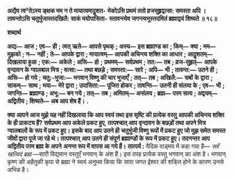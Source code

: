**अद्यैव त्व²तेऽस्य ङ्क्षक मम न ते मायात्वमादॢशत-** **मेकोऽसि प्रथमं ततो व्रजसुहृद्वत्सा: समस्ता अपि ।** **तावन्तोऽसि चतुर्भुजास्तदखिलै: साकं मयोपासिता-** **स्तावन्त्येव जगन्त्यभूस्तदमितं ब्रह्माद्वयं शिष्यते ॥ १८॥** 

**शब्दार्थ** 

**अद्य—** **आज** **; एव—** **ही** **; त्वत् ऋते—** **आपसे पृथक्** **; अस्य—** **इस ब्रह्माण्ड का** **; किम्—** **क्या** **; मम—** **मुझको** **; न—** **नहीं** **; ते—** **आपके द्वारा** **; मायात्वम्—** **आपकी अचिन्त्य शक्ति का आधार** **; आदॢशतम्—** **दिखलाया हुआ** **; एक:—** **अकेले** **; असि—** **हो** **;** **प्रथमम्—** **सर्वप्रथम** **; तत:—** **तब** **; व्रज-सुहृत्—** **आपके वृन्दावन के ग्वालबाल मित्र** **; वत्सा:—** **तथा बछड़े** **; समस्ता:—** **सारे** **;** **अपि—** **भी** **; तावन्त:—** **उतने ही** **; असि—** **हो गये** **; चतु:-भुजा:—** **भगवान् विष्णु की चार भुजाएँ** **; तत्—** **तब** **; अखिलै:—** **सबों के** **द्वारा** **; साकम्—** **साथ** **; मया—** **मेरे द्वारा** **; उपासिता:—** **पूजित होकर** **; तावन्ति—** **उतनी ही संलया के** **; एव—** **भी** **; जगन्ति—** **ब्रह्माण्ड** **; अभू:—** **बन गये** **; तत्—** **तब** **; अमितम्—** **असंलय** **; ब्रह्म—** **परम सत्य** **; अद्वयम्—** **अद्वितीय** **; शिष्यते—** **अब आप शेष हैं।** **.** 

**क्या आपने आज मुझे यह नहीं दिखलाया कि आप स्वयं तथा इस सृष्टि की प्रत्येक वस्तु** **आपकी अचिन्त्य शक्ति के ही प्राकट्य हैं? सर्वप्रथम आप अकेले प्रकट हुए, तत्पश्चात् आप** **वृन्दावन के बछड़ों तथा अपने मित्र ग्वालबालों के रूप में प्रकट हुए। इसके बाद आप उतने ही** **चतुर्भुजी विष्णु रूपों में प्रकट हुए जो मुझ समेत समस्त जीवों द्वारा पूजे जा रहे थे। तत्पश्चात्** **आप उतने ही संपूर्ण ब्रह्माण्डों के रूप में प्रकट हुए। तदनन्तर आप अद्वितीय परम ब्रह्म के अपने** **अनन्त रूप में वापस आ गये हैं।** **तात्पर्य :** वैदिक वाड्मय में कहा गया है— *सर्वं खल्विदं ब्रह्म* —सारी विद्यमान वस्तुएँ भगवान् के अंश हैं। इस तरह प्रत्येक वस्तु भगवान् का अंश है। भगवान् कृष्ण की अहैतुकी कृपा से ब्रह्मा ने स्वयं अनुभव किया कि सारा जगत ईश्वर की शकि्त होने के कारण उनसे अभिन्न है।  